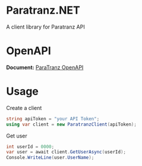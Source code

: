 [OpenAPILink]: https://paratranz.cn/docs

# Paratranz.NET
A client library for Paratranz API 

# OpenAPI
**Document:** [ParaTranz OpenAPI][OpenAPILink]

# Usage

Create a client

```cs
string apiToken = "your API Token";
using var client = new ParatranzClient(apiToken);
```

Get user

```cs
int userId = 0000;
var user = await client.GetUserAsync(userId);
Console.WriteLine(user.UserName);
```

